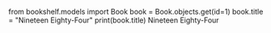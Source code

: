 from bookshelf.models import Book
book = Book.objects.get(id=1)
book.title = "Nineteen Eighty-Four" 
print(book.title) 
Nineteen Eighty-Four